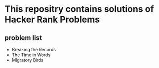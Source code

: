 # This repositry contains solutions of Hacker Rank Problems
## problem list 


* Breaking the Records
* The Time in Words
* Migratory Birds
